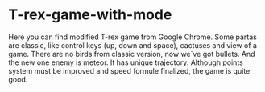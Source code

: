 # T-rex-game-with-mode
Here you can find modified T-rex game from Google Chrome. Some partas are classic, like control keys (up, down and space), cactuses and view of a game. 
There are no birds from classic version, now we`ve got bullets. And the new one enemy is meteor. It has unique trajectory. Although points system must be improved
and speed formule finalized, the game is quite good.

